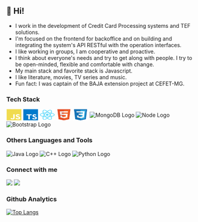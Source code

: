 ## 👋 Hi!
- I work in the development of Credit Card Processing systems and TEF solutions. 
- I'm focused on the frontend for backoffice and on building and integrating the system's API RESTful with the operation interfaces.
- I like working in groups, I am cooperative and proactive.
- I think about everyone's needs and try to get along with people. I try to be open-minded, flexible and comfortable with change.
- My main stack and favorite stack is Javascript.
- I like literature, movies, TV series and music.
- Fun fact: I was captain of the BAJA extension project at CEFET-MG.

### Tech Stack
<div style="display: inline_block">
  <img align="center" alt="Javascript Logo" height="30" width="40" src="https://raw.githubusercontent.com/devicons/devicon/master/icons/javascript/javascript-plain.svg">
  <img align="center" alt="Typescript Logo" height="30" width="40" src="https://raw.githubusercontent.com/devicons/devicon/master/icons/typescript/typescript-plain.svg">
  <img align="center" alt="React Logo" height="30" width="40" src="https://raw.githubusercontent.com/devicons/devicon/master/icons/react/react-original.svg">
  <img align="center" alt="Html Logo" height="30" width="40" src="https://raw.githubusercontent.com/devicons/devicon/master/icons/html5/html5-original.svg">
  <img align="center" alt="CSS Logo" height="30" width="40" src="https://raw.githubusercontent.com/devicons/devicon/master/icons/css3/css3-original.svg">
  <img align="center" alt="MongoDB Logo" height="30" width="40" src="https://cdn.jsdelivr.net/gh/devicons/devicon/icons/mongodb/mongodb-original.svg" />
  <img align="center" alt="Node Logo" height="30" width="40" src="https://cdn.jsdelivr.net/gh/devicons/devicon/icons/nodejs/nodejs-original.svg" />
  <img align="center" alt="Bootstrap Logo" height="30" width="40" src="https://cdn.jsdelivr.net/gh/devicons/devicon/icons/bootstrap/bootstrap-plain.svg" />
</div>

<!-- ### I am Learning
<div style="display: inline_block">
  <img align="center" alt="GoLang" height="30" width="40" src="https://cdn.jsdelivr.net/gh/devicons/devicon/icons/go/go-original.svg">
</div> -->

### Others Languages and Tools
<div style="display: inline_block">
  <img align="center" alt="Java Logo" height="30" width="40" src="https://cdn.jsdelivr.net/gh/devicons/devicon/icons/java/java-original.svg" />
  <img align="center" alt="C++ Logo" height="30" width="40" src="https://cdn.jsdelivr.net/gh/devicons/devicon/icons/cplusplus/cplusplus-original.svg" />
  <img align="center" alt="Python Logo" height="30" width="40" src="https://cdn.jsdelivr.net/gh/devicons/devicon/icons/python/python-original.svg" />
<div>

### Connect with me
 <div style="display: inline_block">
   <a href="https://www.linkedin.com/in/gabrielpadovani/?locale=en_US" target="_blank"><img src="https://img.shields.io/badge/-LinkedIn-%230077B5?style=for-the-badge&logo=linkedin&logoColor=white" target="_blank"></a> 
   <a href="https://instagram.com/gabrielpadov" target="_blank"><img loading="lazy" src="https://img.shields.io/badge/-Instagram-%23E4405F?style=for-the-badge&logo=instagram&logoColor=white" target="_blank"></a>
 <div>

### Github Analytics
[![Top Langs](https://github-readme-stats.vercel.app/api/top-langs/?username=gabrielpadov&layout=compact)](https://github.com/gabrielpadov/github-readme-stats)
